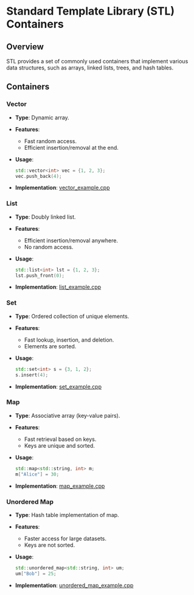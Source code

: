 ﻿# Standard Template Library (STL) Containers

## Overview

STL provides a set of commonly used containers that implement various data structures, such as arrays, linked lists, trees, and hash tables.

## Containers

### Vector

- **Type**: Dynamic array.

- **Features**:

    - Fast random access.
    - Efficient insertion/removal at the end.

- **Usage**:

  ```cpp
  std::vector<int> vec = {1, 2, 3};
  vec.push_back(4);
  ```

- **Implementation**: [vector\_example.cpp](vector_example.cpp)

### List

- **Type**: Doubly linked list.

- **Features**:

    - Efficient insertion/removal anywhere.
    - No random access.

- **Usage**:

  ```cpp
  std::list<int> lst = {1, 2, 3};
  lst.push_front(0);
  ```

- **Implementation**: [list\_example.cpp](list_example.cpp)

### Set

- **Type**: Ordered collection of unique elements.

- **Features**:

    - Fast lookup, insertion, and deletion.
    - Elements are sorted.

- **Usage**:

  ```cpp
  std::set<int> s = {3, 1, 2};
  s.insert(4);
  ```

- **Implementation**: [set\_example.cpp](set_example.cpp)

### Map

- **Type**: Associative array (key-value pairs).

- **Features**:

    - Fast retrieval based on keys.
    - Keys are unique and sorted.

- **Usage**:

  ```cpp
  std::map<std::string, int> m;
  m["Alice"] = 30;
  ```

- **Implementation**: [map\_example.cpp](map_example.cpp)

### Unordered Map

- **Type**: Hash table implementation of map.

- **Features**:

    - Faster access for large datasets.
    - Keys are not sorted.

- **Usage**:

  ```cpp
  std::unordered_map<std::string, int> um;
  um["Bob"] = 25;
  ```

- **Implementation**: [unordered\_map\_example.cpp](unordered_map_example.cpp)